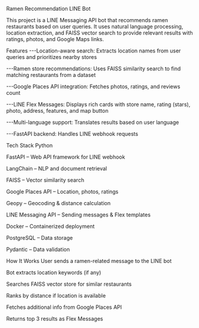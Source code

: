 Ramen Recommendation LINE Bot

This project is a LINE Messaging API bot that recommends ramen restaurants based on user queries.
It uses natural language processing, location extraction, and FAISS vector search to provide relevant results with ratings, photos, and Google Maps links.

Features
---Location-aware search: Extracts location names from user queries and prioritizes nearby stores

---Ramen store recommendations: Uses FAISS similarity search to find matching restaurants from a dataset

---Google Places API integration: Fetches photos, ratings, and reviews count

---LINE Flex Messages: Displays rich cards with store name, rating (stars), photo, address, features, and map button

---Multi-language support: Translates results based on user language

---FastAPI backend: Handles LINE webhook requests

Tech Stack
  Python

  FastAPI – Web API framework for LINE webhook

  LangChain – NLP and document retrieval

  FAISS – Vector similarity search

  Google Places API – Location, photos, ratings

  Geopy – Geocoding & distance calculation

  LINE Messaging API – Sending messages & Flex templates

  Docker – Containerized deployment

  PostgreSQL – Data storage

  Pydantic – Data validation

How It Works
  User sends a ramen-related message to the LINE bot

  Bot extracts location keywords (if any)

  Searches FAISS vector store for similar restaurants

  Ranks by distance if location is available

  Fetches additional info from Google Places API

  Returns top 3 results as Flex Messages
